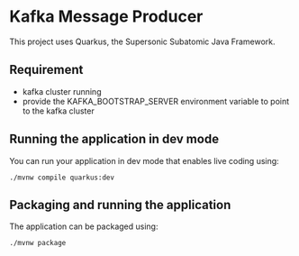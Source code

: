 # Kafka Message Producer

This project uses Quarkus, the Supersonic Subatomic Java Framework.

## Requirement
- kafka cluster running
- provide the KAFKA_BOOTSTRAP_SERVER environment variable to point to the kafka cluster

## Running the application in dev mode

You can run your application in dev mode that enables live coding using:
```shell script
./mvnw compile quarkus:dev
```

## Packaging and running the application

The application can be packaged using:
```shell script
./mvnw package
```